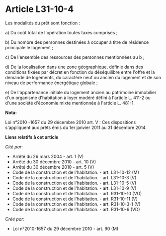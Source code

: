 # Article L31-10-4

Les modalités du prêt sont fonction : 

a) Du coût total de l'opération toutes taxes comprises ; 

b) Du nombre des personnes destinées à occuper à titre de résidence principale le logement ; 

c) De l'ensemble des ressources des personnes mentionnées au b ; 

d) De la localisation dans une zone géographique, définie dans des conditions fixées par décret en fonction du déséquilibre
entre l'offre et la demande de logements, du caractère neuf ou ancien du logement et de son niveau de performance énergétique
globale ; 

e) De l'appartenance initiale du logement ancien au patrimoine immobilier d'un organisme d'habitation à loyer modéré défini à
l'article L. 411-2 ou d'une société d'économie mixte mentionnée à l'article L. 481-1.

**Nota:**

Loi n°2010 -1657 du 29 décembre 2010 art. V : Ces dispositions s'appliquent aux prêts émis du 1er janvier 2011 au 31 décembre
2014.

**Liens relatifs à cet article**

_Cité par_:

  - Arrêté du 26 mars 2004 - art. 1 (V)
  - Arrêté du 30 décembre 2010 - art. 10 (V)
  - Arrêté du 30 décembre 2010 - art. 5 (V)
  - Code de la construction et de l'habitation. - art. L31-10-12 (M)
  - Code de la construction et de l'habitation. - art. L31-10-3 (V)
  - Code de la construction et de l'habitation. - art. L31-10-5 (V)
  - Code de la construction et de l'habitation. - art. L31-10-9 (V)
  - Code de la construction et de l'habitation. - art. R31-10-10 (VD)
  - Code de la construction et de l'habitation. - art. R31-10-11 (V)
  - Code de la construction et de l'habitation. - art. R31-10-3-1 (V)
  - Code de la construction et de l'habitation. - art. R31-10-6 (VD)

_Créé par_:

  - Loi n°2010-1657 du 29 décembre 2010 - art. 90 (M)
